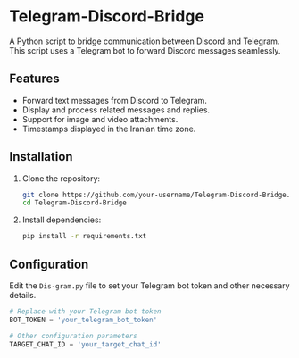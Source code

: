 # Telegram-Discord-Bridge

A Python script to bridge communication between Discord and Telegram. This script uses a Telegram bot to forward Discord messages seamlessly.

## Features

- Forward text messages from Discord to Telegram.
- Display and process related messages and replies.
- Support for image and video attachments.
- Timestamps displayed in the Iranian time zone.

## Installation

1. Clone the repository:

    ```bash
    git clone https://github.com/your-username/Telegram-Discord-Bridge.git
    cd Telegram-Discord-Bridge
    ```

2. Install dependencies:

    ```bash
    pip install -r requirements.txt
    ```

## Configuration

Edit the `Dis-gram.py` file to set your Telegram bot token and other necessary details.

```python
# Replace with your Telegram bot token
BOT_TOKEN = 'your_telegram_bot_token'

# Other configuration parameters
TARGET_CHAT_ID = 'your_target_chat_id'

